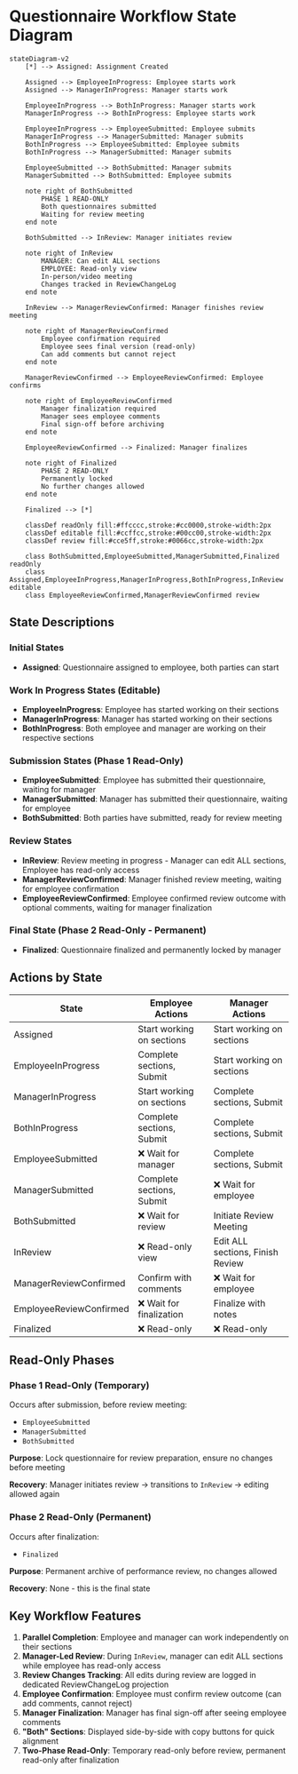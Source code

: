 # Questionnaire Workflow State Diagram

```mermaid
stateDiagram-v2
    [*] --> Assigned: Assignment Created

    Assigned --> EmployeeInProgress: Employee starts work
    Assigned --> ManagerInProgress: Manager starts work

    EmployeeInProgress --> BothInProgress: Manager starts work
    ManagerInProgress --> BothInProgress: Employee starts work

    EmployeeInProgress --> EmployeeSubmitted: Employee submits
    ManagerInProgress --> ManagerSubmitted: Manager submits
    BothInProgress --> EmployeeSubmitted: Employee submits
    BothInProgress --> ManagerSubmitted: Manager submits

    EmployeeSubmitted --> BothSubmitted: Manager submits
    ManagerSubmitted --> BothSubmitted: Employee submits

    note right of BothSubmitted
        PHASE 1 READ-ONLY
        Both questionnaires submitted
        Waiting for review meeting
    end note

    BothSubmitted --> InReview: Manager initiates review

    note right of InReview
        MANAGER: Can edit ALL sections
        EMPLOYEE: Read-only view
        In-person/video meeting
        Changes tracked in ReviewChangeLog
    end note

    InReview --> ManagerReviewConfirmed: Manager finishes review meeting

    note right of ManagerReviewConfirmed
        Employee confirmation required
        Employee sees final version (read-only)
        Can add comments but cannot reject
    end note

    ManagerReviewConfirmed --> EmployeeReviewConfirmed: Employee confirms

    note right of EmployeeReviewConfirmed
        Manager finalization required
        Manager sees employee comments
        Final sign-off before archiving
    end note

    EmployeeReviewConfirmed --> Finalized: Manager finalizes

    note right of Finalized
        PHASE 2 READ-ONLY
        Permanently locked
        No further changes allowed
    end note

    Finalized --> [*]

    classDef readOnly fill:#ffcccc,stroke:#cc0000,stroke-width:2px
    classDef editable fill:#ccffcc,stroke:#00cc00,stroke-width:2px
    classDef review fill:#cce5ff,stroke:#0066cc,stroke-width:2px

    class BothSubmitted,EmployeeSubmitted,ManagerSubmitted,Finalized readOnly
    class Assigned,EmployeeInProgress,ManagerInProgress,BothInProgress,InReview editable
    class EmployeeReviewConfirmed,ManagerReviewConfirmed review
```

## State Descriptions

### Initial States
- **Assigned**: Questionnaire assigned to employee, both parties can start

### Work In Progress States (Editable)
- **EmployeeInProgress**: Employee has started working on their sections
- **ManagerInProgress**: Manager has started working on their sections
- **BothInProgress**: Both employee and manager are working on their respective sections

### Submission States (Phase 1 Read-Only)
- **EmployeeSubmitted**: Employee has submitted their questionnaire, waiting for manager
- **ManagerSubmitted**: Manager has submitted their questionnaire, waiting for employee
- **BothSubmitted**: Both parties have submitted, ready for review meeting

### Review States
- **InReview**: Review meeting in progress - Manager can edit ALL sections, Employee has read-only access
- **ManagerReviewConfirmed**: Manager finished review meeting, waiting for employee confirmation
- **EmployeeReviewConfirmed**: Employee confirmed review outcome with optional comments, waiting for manager finalization

### Final State (Phase 2 Read-Only - Permanent)
- **Finalized**: Questionnaire finalized and permanently locked by manager

## Actions by State

| State | Employee Actions | Manager Actions |
|-------|------------------|-----------------|
| Assigned | Start working on sections | Start working on sections |
| EmployeeInProgress | Complete sections, Submit | Start working on sections |
| ManagerInProgress | Start working on sections | Complete sections, Submit |
| BothInProgress | Complete sections, Submit | Complete sections, Submit |
| EmployeeSubmitted | ❌ Wait for manager | Complete sections, Submit |
| ManagerSubmitted | Complete sections, Submit | ❌ Wait for employee |
| BothSubmitted | ❌ Wait for review | Initiate Review Meeting |
| InReview | ❌ Read-only view | Edit ALL sections, Finish Review |
| ManagerReviewConfirmed | Confirm with comments | ❌ Wait for employee |
| EmployeeReviewConfirmed | ❌ Wait for finalization | Finalize with notes |
| Finalized | ❌ Read-only | ❌ Read-only |

## Read-Only Phases

### Phase 1 Read-Only (Temporary)
Occurs after submission, before review meeting:
- `EmployeeSubmitted`
- `ManagerSubmitted`
- `BothSubmitted`

**Purpose**: Lock questionnaire for review preparation, ensure no changes before meeting

**Recovery**: Manager initiates review → transitions to `InReview` → editing allowed again

### Phase 2 Read-Only (Permanent)
Occurs after finalization:
- `Finalized`

**Purpose**: Permanent archive of performance review, no changes allowed

**Recovery**: None - this is the final state

## Key Workflow Features

1. **Parallel Completion**: Employee and manager can work independently on their sections
2. **Manager-Led Review**: During `InReview`, manager can edit ALL sections while employee has read-only access
3. **Review Changes Tracking**: All edits during review are logged in dedicated ReviewChangeLog projection
4. **Employee Confirmation**: Employee must confirm review outcome (can add comments, cannot reject)
5. **Manager Finalization**: Manager has final sign-off after seeing employee comments
6. **"Both" Sections**: Displayed side-by-side with copy buttons for quick alignment
7. **Two-Phase Read-Only**: Temporary read-only before review, permanent read-only after finalization
